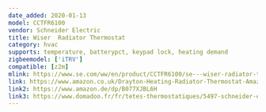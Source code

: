 ```yaml
---
date_added: 2020-01-13
model: CCTFR6100
vendor: Schneider Electric 
title: Wiser  Radiator Thermostat
category: hvac
supports: temperature, batterypct, keypad lock, heating demand
zigbeemodel: ['iTRV']
compatible: [z2m]
mlink: https://www.se.com/ww/en/product/CCTFR6100/se---wiser-radiator-thermostat/
link: https://www.amazon.co.uk/Drayton-Heating-Radiator-Thermostat-Amazon/dp/B075GNG6QF
link2: https://www.amazon.de/dp/B077XJBL6H
link3: https://www.domadoo.fr/fr/tetes-thermostatiques/5497-schneider-electric-tete-de-vanne-thermostatique-connectee-zigbee-30-wiser-3606489582821.html
---
```

